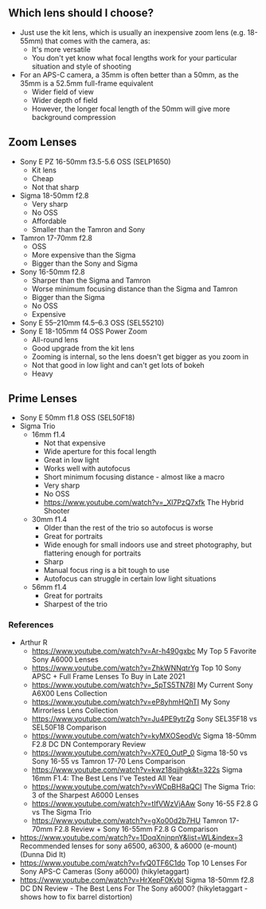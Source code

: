 ## Which lens should I choose?

- Just use the kit lens, which is usually an inexpensive zoom lens (e.g. 18-55mm) that comes with the camera, as:
	- It's more versatile
	- You don't yet know what focal lengths work for your particular situation and style of shooting 
- For an APS-C camera, a 35mm is often better than a 50mm, as the 35mm is a 52.5mm full-frame equivalent
	- Wider field of view
	- Wider depth of field
	- However, the longer focal length of the 50mm will give more background compression


## Zoom Lenses

- Sony E PZ 16-50mm f3.5-5.6 OSS (SELP1650)
	- Kit lens
	- Cheap
	- Not that sharp
- Sigma 18-50mm f2.8
	- Very sharp
	- No OSS
	- Affordable
	- Smaller than the Tamron and Sony
- Tamron 17-70mm f2.8
	- OSS
	- More expensive than the Sigma
	- Bigger than the Sony and Sigma
- Sony 16-50mm f2.8
	- Sharper than the Sigma and Tamron
	- Worse minimum focusing distance than the Sigma and Tamron
	- Bigger than the Sigma
	- No OSS
	- Expensive
- Sony E 55–210mm f4.5–6.3 OSS (SEL55210)
- Sony E 18-105mm f4 OSS Power Zoom
	- All-round lens
	- Good upgrade from the kit lens
	- Zooming is internal, so the lens doesn't get bigger as you zoom in
	- Not that good in low light and can't get lots of bokeh
	- Heavy

## Prime Lenses

- Sony E 50mm f1.8 OSS (SEL50F18)
- Sigma Trio
	- 16mm f1.4
		- Not that expensive
		- Wide aperture for this focal length
		- Great in low light
		- Works well with autofocus
		- Short minimum focusing distance - almost like a macro
		- Very sharp
		- No OSS
		- https://www.youtube.com/watch?v=_Xl7PzQ7xfk The Hybrid Shooter
	- 30mm f1.4
		- Older than the rest of the trio so autofocus is worse
		- Great for portraits
		- Wide enough for small indoors use and street photography, but flattering enough for portraits
		- Sharp
		- Manual focus ring is a bit tough to use
		- Autofocus can struggle in certain low light situations
	- 56mm f1.4
		- Great for portraits
		- Sharpest of the trio


### References

- Arthur R
	- https://www.youtube.com/watch?v=Ar-h490gxbc My Top 5 Favorite Sony A6000 Lenses
	- https://www.youtube.com/watch?v=ZhkWNNqtrYg Top 10 Sony APSC + Full Frame Lenses To Buy in Late 2021 
	- https://www.youtube.com/watch?v=_5pTS5TN78I My Current Sony A6X00 Lens Collection
	- https://www.youtube.com/watch?v=eP8yhmHQhTI My Sony Mirrorless Lens Collection
	- https://www.youtube.com/watch?v=Ju4PE9ytrZg Sony SEL35F18 vs SEL50F18 Comparison 
	- https://www.youtube.com/watch?v=kyMXOSeodVc Sigma 18-50mm F2.8 DC DN Contemporary Review
	- https://www.youtube.com/watch?v=X7E0_OutP_0 Sigma 18-50 vs Sony 16-55 vs Tamron 17-70 Lens Comparison
	- https://www.youtube.com/watch?v=kwz18qjjhgk&t=322s Sigma 16mm F1.4: The Best Lens I've Tested All Year
	- https://www.youtube.com/watch?v=vWCpBH8aQCI The Sigma Trio: 3 of the Sharpest A6000 Lenses
	- https://www.youtube.com/watch?v=tIfVWzVjAAw Sony 16-55 F2.8 G vs The Sigma Trio
	- https://www.youtube.com/watch?v=gXo00d2b7HU Tamron 17-70mm F2.8 Review + Sony 16-55mm F2.8 G Comparison
- https://www.youtube.com/watch?v=1DoqXnjnpnY&list=WL&index=3 Recommended lenses for sony a6500, a6300, & a6000 (e-mount) (Dunna Did It)
- https://www.youtube.com/watch?v=fvQ0TF6C1do Top 10 Lenses For Sony APS-C Cameras (Sony a6000) (hikyletaggart)
- https://www.youtube.com/watch?v=HrXepF0KvbI Sigma 18-50mm f2.8 DC DN Review - The Best Lens For The Sony a6000? (hikyletaggart - shows how to fix barrel distortion)

